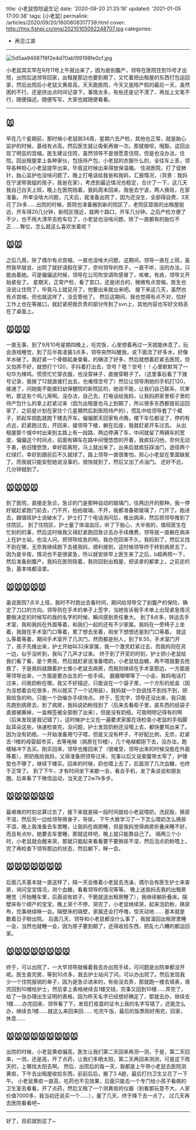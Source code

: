 title: 小老鼠惊险诞生记
date: '2020-09-20 21:25:18'
updated: '2021-01-05 17:00:38'
tags: [小老鼠]
permalink: /articles/2020/09/20/1600608317739.html
cover: http://tmx.fishpi.cn/img/20210105092248707.jpg
categories: 
- 再见江湖
---
![5d5aa94687f8f2e4d70ab199198fe0cf.jpg](http://tmx.fishpi.cn/img/20210105092248707.jpg)

小老鼠其实早在9月11号上午就出来了，因为是剖腹产，领导在医院住到15号才出院，出院后送领导回家，出租屋那边也要到期了，又忙着把出租屋的东西打包运回家，然后出院后小老鼠又黄疸高，天天跑医院，今天又是陪产假的最后一天，虽然困的不行，还是挤出点时间记录下，事情太多，有些还是记不清了，再加上文笔不行，随便描述，随便写写，大家也就随便看看。

---

## 🐭

早在几个星期前，那时候小老鼠刚34周，星期六去产检，其他也正常，就是胎心监护的时候，基线有点高，然后医生就让吸氧再做一次。那就做呗，哦豁，这回出现了明显的宫缩。医生建议住院，虽然领导不是很愿意住院，但是也没办法，住院。回出租屋拿上各种家伙，包括待产包，小老鼠的衣服什么的，全往车上丢，领导各种担心小老鼠提早出来，毕竟这时候出来得放保温箱。
住进医院，打了促肺针，胎心监护也没啥问题了。晚上打电话给我爸和我妈，汇报情况，（背景：我妈在宁波带我姐的孩子，我爸在家），考虑到最近情况也稳定，合计了一下，这几天我自己白天上班，晚上在医院陪着，我妈周末回来，我爸去宁波，两人换班，在家准备。
所幸没啥大问题，几天后，就准备出院了，因为还没生，全部得自费，3天花了2k多……出院的时候，医院也准备搬到新的院区了，老院区距我的出租屋挺远，开车得20几分钟，新院区很近，就两个路口，开车几分钟。之后产检方便了不少，也不用大清早去抢车位了，小老鼠也没啥问题，除了一直都有的胎位不正……臀位，怎么就这么喜欢坐着呢？

## 🐭🐭

之后几周，除了偶尔有点宫缩，一直也没啥大问题，这期间，领导一直在上班，虽然我早就说，出院了就好请假在家了，奈何领导的性子，一直不听，没的办法，只能由着她。可是偏偏这时候，领导在公司吹空调吹感冒了，咳嗽，有痰，领导又开始紧张了。
星期天，正常产检，看了宫口，还是闭合的，微微有点宫缩，医生也没说让住院了，毕竟马上就足月了，他要出来就出来吧。
接下来这几天，虽然也有点宫缩，但也就这样了，没去管他了。
然后这期间，我也觉得有点不对，恰好工作上也在等接口，就赶紧把我负责的部分传到了svn上，其他内容也写好文档丢在了桌面上。

## 🐭🐭🐭

一直无事，到了9月10号星期四晚上，吃完饭，心里想着再过一天就能休息了，玩会游戏睡觉，到了后半夜凌晨3点多，领导突然叫醒我，说下面流了好多水，好像羊水破了。我赶紧一个骨碌起身查看，的确流了好多，然后就想着赶紧去医院，但又怕弄不好，就想打个120，手抖着打出去，空号？嗯？空号！！心里默默骂了一句华为辣鸡，慌慌忙忙穿衣服，也没穿袜子，直接穿鞋子了。（这里事后看了下拨号记录，我拨了12就直接打出去，也难怪空号了）然后让领导用她的手机打120，接通了，问她能不能接妇幼保健院的新院区的，她说不能，让我们自己联系，坑爹哟，那这有个鸡儿用啊。没办法，自己去，打电话给我妈，让我妈把家里柜子里的待产包什么的拿上赶紧过来（因为出租屋也马上到期了，所以很多东西都提前运回家了，之前是计划在家住个几星期然后到医院待产的），慌乱中给领导套了个裙子，抓起车钥匙就跑下楼去开车。偏偏那天回家有点晚，楼下车位都没了，停的有点远，赶紧跑过去，开回来，接领导下楼，躺在后座，我就赶紧开车过去。
从出租屋那个城中村出来到主路上有一段路，两边停满了车，中间就留了两辆车的宽度，偏偏这个时间点，前面有辆车在路中间慢悠悠的开着，我疯狂闪他，奈何无动于衷，依旧慢悠悠，幸好距离短，马上就出来了。出来后就疯狂踩油门，途径两个红绿灯，幸好到跟前后不久就绿了。路上领导一直很害怕，担心小老鼠在里面缺氧了。而我就只能安慰她说没事的，很快就到了，然后又加了点油门。
还好不远，几分钟就到了。

## 🐭🐭🐭🐭

到了医院，直接走急诊。急诊的门是那种自动的玻璃门，往两边开的那种。我一停好就赶紧跑门前去，门不开，拍拍玻璃，不开，我都准备砸玻璃了，门开了。跑进去，跟值班护士说破水了。护士打了个电话询问后，推出病床，然后把领导推到了住院区。
到了住院区，护士量了体温血压，听了下胎心，大半夜的，值班医生在忙别的的事，然后这时候我又得赶紧跑回急诊去办手续缴费，领导就一直躺在病床上在护士站，也没人问，把领导给急的哟。我办完回来不久，我妈到了，然后又找不到在哪，无奈我继续跑下去接我妈，顺利接到，这时候领导终于转到病房去了。
因为是半夜，情况也不是很紧急，所以就安排早上医生来了之后，b超再照一下，然后准备剖腹产。我妈在医院陪着，我则回到出租屋，把该拿的都拿上，之前走的急，基本啥都没拿。

## 🐭🐭🐭🐭🐭

虽说医院7点半上班，我时不时跑出去看时间，期间给领导交了剖腹产的保险，确定了刀口的方向。领导则在手术的单子上签字，当她告诉我手术单上出现紧急情况要做决定的时候写的我的名字的时候，瞬间感到责任重大。
到了8点多，转运去手术室，我和我妈在外面等着，和我们一起的还有不少家属。我妈在一旁椅子上坐着，我就在手术室门口等着，累了想去坐着，刚坐下想想还是到门口等着。
就这么等着等着，期间手术室开了几次门，然而都是别人，到了8.55，手术室门开了，孩子先推出来，护士开始叫32床家属，我一个激灵赶紧过去，而我妈则在另一边，似乎没听到，我叫了几声才过来。
终于到了开奖的时刻，护士把小老鼠给我们看了看，是个男孩，然后就赶紧说准备喂奶，小老鼠低血糖，再不喂就要去抢救了，于是我妈就跟着护士推小老鼠去病房，而我则继续在手术室那边，一方面是等领导出来，一方面是要办出生的一些手续。
磨磨唧唧等了一小会，我妈电话打过来，问我奶粉在哪。我又不好描述，只能说在一个袋子里，一个方形的纸盒（因为没想着会吃很多，所以就买了一个试用装），我妈就一个劲说找不到找不到，把我给急的哟，只能一个劲催办手续快点。
终于，签完字，领导还没出来，我只能先跑到病房去，到了病房，我妈说奶粉找到了（后来去看柜子里，装东西的纸袋子直接被撕掉，一盒棉签被全部倒了出来），但是没有奶瓶，可我明明记得有的啊（后来发现是我记错了），这时候护士又在一遍要求家属在场检查小老鼠的手指脚趾耳朵这些，快速检查完，没问题，护士发现奶粉还没喂上去，都快要骂出来了。因为没有奶瓶，一开始准备用勺子喂，但是又没有杯子，不好配比例，无奈，赶紧去-1楼的母婴超市买，去等电梯（病房在10楼），几个电梯都刚下去，没办法，跑楼梯冲下去买。刚买回来，领导也推回来了（很难受，领导出来的时候没能在外面等着），把奶瓶给我妈，又得准备把领导过床，完事以后又说束腹带太窄了，护理垫也不够了，继续下楼买。回来的时候，奶也喂上去了，后面测了几次血糖，也终于正常了。
到了下午，才有时间坐下来歇一会，看会手机，发了条说说和朋友圈。后来看了下微信运动，当天走了2w7k多步。

## 🐭🐭🐭🐭🐭🐭

最艰难的时刻总算过去了，接下来就是隔一段时间就给小老鼠喂奶，洗屁股，换尿不湿，然后另一边给领导擦身子，导尿。
下午大致学习了一下怎么喂奶怎么换尿不湿，晚上我准备去车里睡，让我妈在病房睡，但是我妈觉得病房折叠床睡不好，而且有点吵，她要去车里睡，那就这样吧，晚上就只能靠自己了。
隔两三个小时，小老鼠就会醒来哭，那就只能起来看看要不要换尿不湿，然后泡点奶粉喂上，完了再检查下领导那边的状态，然后躺下，眯一会。

## 🐭🐭🐭🐭🐭🐭🐭

后面几天基本就一直这样了，隔一天会推着小老鼠去洗澡，偶尔会有医生护士来查房，询问宝宝情况，测个血糖，看看领导的情况等等。
晚上送我妈去我的出租房睡觉（开始睡车里，后面说有蚊子，干脆就送出租房睡了），我继续躺折叠床。隔壁床有个顺产的宝宝，晚上哭个不停，哭完了，小老鼠继续哭，起来泡奶粉，换尿布，完事继续眯一会。隔壁床的隔壁，家属还会打呼噜，惊天动地……
基本就是数着日子盼出院。
后面几天，领导和小老鼠都没什么事了，我就溜回出租房里睡一会，当然也就睡一会，因为房子要到期了，还得收拾东西，把乱七八糟的都运回家。

## 🐭🐭🐭🐭🐭🐭🐭🐭

终于，可以出院了，一大早领导就催着我去办出院手续，可问题是出院单都没开呢。医生查完房，等到10点多，我去护士站问了问，可以办出院了。然后发现我少一个住院报销的单子，因为是急诊进来的，有些没去弄，那就跑一楼去填表，填完回到10楼给护士，然后拿上表格继续去1楼交钱，完事又回到10楼……弄完了，给了一张办理出生证明的表格，因为昨天名字已经想好确定了，那就去办，继续去1楼……办完回来，领导看了下，发现打疫苗的证书上我的名字写错了，还能怎么办，继续去1楼……就这么来回来回……
吃完午饭，最后的饭票刚好用完，回家，休息……

## 🐭🐭🐭🐭🐭🐭🐭🐭🐭

出院的时候，小老鼠黄疸偏高，医生让我们第二天回来再测一测，于是，第二天回来，一测，还是高，开了点药，让我们多晒太阳，第二天再回来测测，可是这下雨天的，上哪找太阳去啊。
然后，出院后的每一天，我都是上午带小老鼠去医院测黄疸，下午去出租屋收拾东西，前前后后，搬了3 4趟，最后打扫卫生又花了一下午。
小老鼠黄疸一直高，吃药也不见效果，后面只能去一个专门给小孩子看病的卫生室去看看，开了点药，然后又租了一个测黄疸的仪器（别看那玩意不大，人家价值7000多，我当初还说买一个……），量了几天，终于降下去一点了。
过几天再去医院看看吧~

---

好了，目前就到这了~


